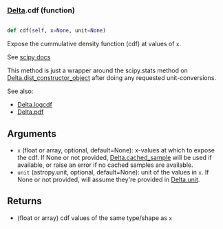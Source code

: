 ### [Delta](Delta.md).cdf (function)


```py

def cdf(self, x=None, unit=None)

```



Expose the cummulative density function (cdf) at values of `x`.

See [scipy docs](https://docs.scipy.org/doc/scipy/reference/generated/scipy.stats.rv_continuous.cdf.html)

This method is just a wrapper around the scipy.stats method on
[Delta.dist_constructor_object](Delta.dist_constructor_object.md) after doing any requested unit-conversions.

See also:
* [Delta.logcdf](Delta.logcdf.md)
* [Delta.pdf](Delta.pdf.md)

Arguments
----------
* `x` (float or array, optional, default=None): x-values at which to
    expose the cdf.  If None or not provided, [Delta.cached_sample](Delta.cached_sample.md)
    will be used if available, or raise an error if no cached samples
    are available.
* `unit` (astropy.unit, optional, default=None): unit of the values
    in `x`.  If None or not provided, will assume they're provided in
    [Delta.unit](Delta.unit.md).

Returns
---------
* (float or array) cdf values of the same type/shape as `x`

